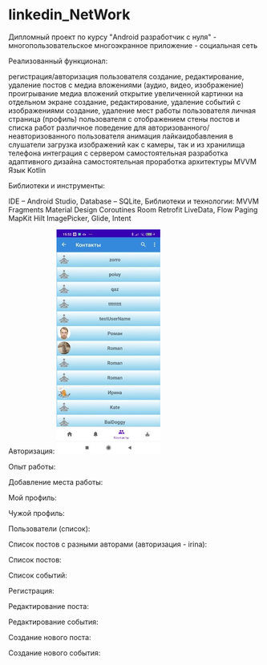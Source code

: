 # linkedin_NetWork
Дипломный проект по курсу "Android разработчик с нуля" - многопользовательское многоэкранное приложение - социальная сеть

Реализованный функционал:

регистрация/авторизация пользователя
создание, редактирование, удаление постов с медиа вложениями (аудио, видео, изображение)
проигрывание медиа вложений
открытие увеличенной картинки на отдельном экране
создание, редактирование, удаление событий с изображениями
создание, удаление мест работы пользователя
личная страница (профиль) пользователя с отображением стены постов и списка работ
различное поведение для авторизованного/неавторизованного пользователя
анимация лайкаидобавления в слушатели
загрузка изображений как с камеры, так и из хранилища телефона
интеграция с сервером
самостоятельная разработка адаптивного дизайна
самостоятельная проработка архитектуры MVVM
Язык Kotlin

Библиотеки и инструменты:

IDE – Android Studio, Database – SQLite, Библиотеки и технологии: 
MVVM
Fragments
Material Design
Coroutines
Room
Retrofit
LiveData, Flow
Paging
MapKit
Hilt
ImagePicker, Glide, Intent

Авторизация:
![Alt text](/screenshots/contacts.jpg?raw=true "Авторизация")







Опыт работы:




Добавление места работы:



Мой профиль:



Чужой профиль:


Пользователи (список):



Список постов с разными авторами (авторизация - irina):



Список постов:



Список событий:



Регистрация:



Редактирование поста:



Редактирование события:



Создание нового поста:



Создание нового события:

